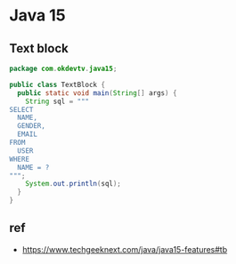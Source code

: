 # Java 15

## Text block
```java
package com.okdevtv.java15;

public class TextBlock {
  public static void main(String[] args) {
    String sql = """
SELECT
  NAME,
  GENDER,
  EMAIL
FROM
  USER
WHERE
  NAME = ?
""";
    System.out.println(sql);
  }
}
```

## ref
* https://www.techgeeknext.com/java/java15-features#tb
